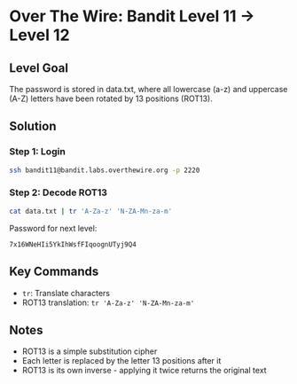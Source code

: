 # Over The Wire: Bandit Level 11 → Level 12

## Level Goal
The password is stored in data.txt, where all lowercase (a-z) and uppercase (A-Z) letters have been rotated by 13 positions (ROT13).

## Solution

### Step 1: Login
```bash
ssh bandit11@bandit.labs.overthewire.org -p 2220
```

### Step 2: Decode ROT13
```bash
cat data.txt | tr 'A-Za-z' 'N-ZA-Mn-za-m'
```
Password for next level:
```
7x16WNeHIi5YkIhWsfFIqoognUTyj9Q4
```

## Key Commands
* `tr`: Translate characters
* ROT13 translation: `tr 'A-Za-z' 'N-ZA-Mn-za-m'`

## Notes
* ROT13 is a simple substitution cipher
* Each letter is replaced by the letter 13 positions after it
* ROT13 is its own inverse - applying it twice returns the original text
